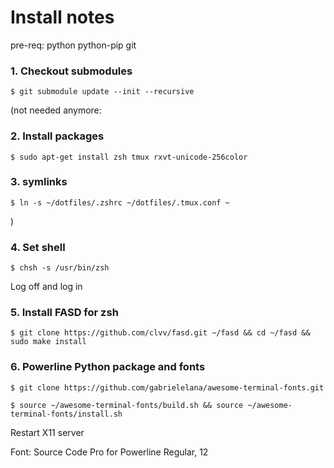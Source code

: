 Install notes
=========

pre-req: python python-pip git

### 1. Checkout submodules
```
$ git submodule update --init --recursive
```

(not needed anymore:
### 2. Install packages
```
$ sudo apt-get install zsh tmux rxvt-unicode-256color
```


### 3. symlinks
```
$ ln -s ~/dotfiles/.zshrc ~/dotfiles/.tmux.conf ~
```
)


### 4. Set shell
```
$ chsh -s /usr/bin/zsh
```
Log off and log in


### 5. Install FASD for zsh
```
$ git clone https://github.com/clvv/fasd.git ~/fasd && cd ~/fasd && sudo make install
```


### 6. Powerline Python package and fonts
```
$ git clone https://github.com/gabrielelana/awesome-terminal-fonts.git

$ source ~/awesome-terminal-fonts/build.sh && source ~/awesome-terminal-fonts/install.sh
```

Restart X11 server


Font: Source Code Pro for Powerline Regular, 12
